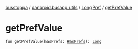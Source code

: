 [busstoppa](../../index.md) / [danbroid.busapp.utils](../index.md) / [LongPref](index.md) / [getPrefValue](./get-pref-value.md)

# getPrefValue

`fun getPrefValue(hasPrefs: `[`HasPrefs`](../-has-prefs/index.md)`): `[`Long`](https://kotlinlang.org/api/latest/jvm/stdlib/kotlin/-long/index.html)